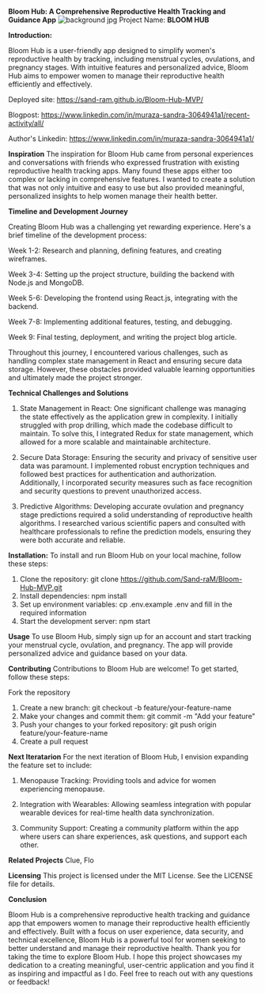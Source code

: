 **Bloom Hub: A Comprehensive Reproductive Health Tracking and Guidance App**
![background jpg](https://github.com/Sand-raM/Bloom-Hub-MVP/assets/139123667/8fd16e28-d8aa-4334-8ab9-369ce23bda5d)
Project Name:  **BLOOM HUB**

**Introduction:** 

Bloom Hub is a user-friendly app designed to simplify women's reproductive health by tracking, including menstrual cycles, ovulations, and pregnancy stages. With intuitive features and personalized advice, Bloom Hub aims to empower women to manage their reproductive health efficiently and effectively.

Deployed site:  https://sand-ram.github.io/Bloom-Hub-MVP/

Blogpost: https://www.linkedin.com/in/muraza-sandra-3064941a1/recent-activity/all/

Author's Linkedin: https://www.linkedin.com/in/muraza-sandra-3064941a1/

**Inspiration**
The inspiration for Bloom Hub came from personal experiences and conversations with friends who expressed frustration with existing reproductive health tracking apps. Many found these apps either too complex or lacking in comprehensive features. I wanted to create a solution that was not only intuitive and easy to use but also provided meaningful, personalized insights to help women manage their health better.

**Timeline and Development Journey**

Creating Bloom Hub was a challenging yet rewarding experience. Here's a brief timeline of the development process:

Week 1-2: Research and planning, defining features, and creating wireframes.

Week 3-4: Setting up the project structure, building the backend with Node.js and MongoDB.

Week 5-6: Developing the frontend using React.js, integrating with the backend.

Week 7-8: Implementing additional features, testing, and debugging.

Week 9: Final testing, deployment, and writing the project blog article.

Throughout this journey, I encountered various challenges, such as handling complex state management in React and ensuring secure data storage. However, these obstacles provided valuable learning opportunities and ultimately made the project stronger.

**Technical Challenges and Solutions**

1. State Management in React:
One significant challenge was managing the state effectively as the application grew in complexity. I initially struggled with prop drilling, which made the codebase difficult to maintain. To solve this, I integrated Redux for state management, which allowed for a more scalable and maintainable architecture.

2. Secure Data Storage:
Ensuring the security and privacy of sensitive user data was paramount. I implemented robust encryption techniques and followed best practices for authentication and authorization. Additionally, I incorporated security measures such as face recognition and security questions to prevent unauthorized access.

3. Predictive Algorithms:
Developing accurate ovulation and pregnancy stage predictions required a solid understanding of reproductive health algorithms. I researched various scientific papers and consulted with healthcare professionals to refine the prediction models, ensuring they were both accurate and reliable.

**Installation:**
To install and run Bloom Hub on your local machine, follow these steps:

1. Clone the repository: git clone https://github.com/Sand-raM/Bloom-Hub-MVP.git
2. Install dependencies: npm install
3. Set up environment variables: cp .env.example .env and fill in the required information
4. Start the development server: npm start
   
**Usage**
To use Bloom Hub, simply sign up for an account and start tracking your menstrual cycle, ovulation, and pregnancy. The app will provide personalized advice and guidance based on your data.

**Contributing**
Contributions to Bloom Hub are welcome! To get started, follow these steps:

Fork the repository
1. Create a new branch: git checkout -b feature/your-feature-name
2. Make your changes and commit them: git commit -m "Add your feature"
3. Push your changes to your forked repository: git push origin feature/your-feature-name
4. Create a pull request
   
**Next Iteratarion**
For the next iteration of Bloom Hub, I envision expanding the feature set to include:

1. Menopause Tracking: Providing tools and advice for women experiencing menopause.

2. Integration with Wearables: Allowing seamless integration with popular wearable devices for real-time health data synchronization.

3. Community Support: Creating a community platform within the app where users can share experiences, ask questions, and support each other.

**Related Projects**
Clue,
Flo

**Licensing**
This project is licensed under the MIT License. See the LICENSE file for details.

**Conclusion**

Bloom Hub is a comprehensive reproductive health tracking and guidance app that empowers women to manage their reproductive health efficiently and effectively. Built with a focus on user experience, data security, and technical excellence, Bloom Hub is a powerful tool for women seeking to better understand and manage their reproductive health.
Thank you for taking the time to explore Bloom Hub. I hope this project showcases my dedication to a creating meaningful, user-centric application and you find it as inspiring and impactful as I do. Feel free to reach out with any questions or feedback!
